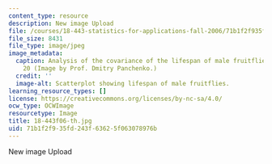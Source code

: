 ```yaml
---
content_type: resource
description: New image Upload
file: /courses/18-443-statistics-for-applications-fall-2006/71b1f2f935fd243f63625f063078976b_18-443f06-th.jpg
file_size: 8431
file_type: image/jpeg
image_metadata:
  caption: Analysis of the covariance of the lifespan of male fruitflies, from lecture
    20 (Image by Prof. Dmitry Panchenko.)
  credit: ''
  image-alt: Scatterplot showing lifespan of male fruitflies.
learning_resource_types: []
license: https://creativecommons.org/licenses/by-nc-sa/4.0/
ocw_type: OCWImage
resourcetype: Image
title: 18-443f06-th.jpg
uid: 71b1f2f9-35fd-243f-6362-5f063078976b
---
```

New image Upload